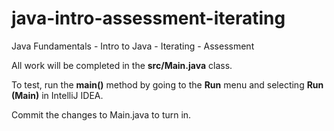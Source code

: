 # java-intro-assessment-iterating
Java Fundamentals - Intro to Java - Iterating - Assessment


All work will be completed in the __src/Main.java__ class. 

To test, run the __main()__ method by going to the __Run__ menu and selecting __Run (Main)__ in IntelliJ IDEA.

Commit the changes to Main.java to turn in. 